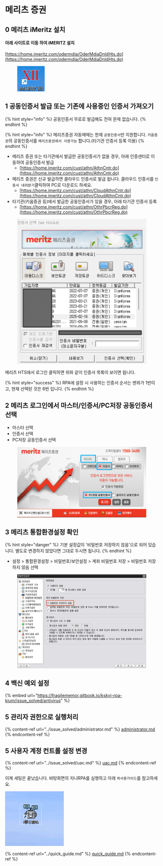 # 메리츠 증권

## 0 메리츠 iMeritz 설치

#### 아래 사이트로 이동 하여 iMERITZ 설치

[https://home.imeritz.com/odermdia/OderMdiaDnldHts.do](https://home.imeritz.com/odermdia/OderMdiaDnldHts.do)

<figure><img src="../.gitbook/assets/image (103).png" alt=""><figcaption></figcaption></figure>

## 1 공동인증서 발급 또는 기존에 사용중인 인증서 가져오기

{% hint style="info" %}
공동인증서 무료로 발급해도 전혀 문제 없습니다.
{% endhint %}

{% hint style="info" %}
메리츠증권 자동매매는 현재 `공동인증서`만 지원합니다. `키움증권`의 공동인증서를 `메리츠증권에서 사용가능` 합니다.(타기관 인증서 등록 이용)
{% endhint %}

* 메리츠 증권 또는 타기관에서 발급한 공동인증서가 없을 경우, 아래 인증센터로 이동하여 공동인증서 발급
  * [https://home.imeritz.com/cust/athn/AthnCntr.do](https://home.imeritz.com/cust/athn/AthnCntr.do)
* 메리츠 증권은 신규 발급하면 클라우드 인증서로 발급 됩니다. 클라우드 인증서를 `인증서 내려받기`클릭하여 PC로 다운로드 하세요.
  * [https://home.imeritz.com/cust/athn/CloudAthnCntr.do](https://home.imeritz.com/cust/athn/CloudAthnCntr.do)
* 타기관(키움증권 등)에서 발급한 공동인증서가 있을 경우, 아래 타기관 인증서 등록
  * [https://home.imeritz.com/cust/athn/OthrPbcrReg.do](https://home.imeritz.com/cust/athn/OthrPbcrReg.do)

<figure><img src="../.gitbook/assets/image (105).png" alt=""><figcaption></figcaption></figure>

메리츠 HTS에서 로그인 클릭하면 위와 같이 인증서 목록이 보이면 됩니다.

{% hint style="success" %}
RPA에 설정 시 사용하는 인증서 순서는 맨위가 1번이고, 현재 선택된 것은 6번 입니다.
{% endhint %}

## 2 메리츠 로그인에서 마스터/인증서/PC저장 공동인증서 선택

* 마스터 선택
* 인증서 선택
* PC저장 공동인증서 선택

<figure><img src="../.gitbook/assets/image (104).png" alt=""><figcaption></figcaption></figure>



## 3 메리츠 통합환경설정 확인

{% hint style="danger" %}
기본 설정값이 '비밀번호 저장하지 않음'으로 되어 있습니다. 별도로 변경하지 않았다면 그대로 두시면 됩니다.
{% endhint %}

* 설정 > 통합환경설정 > 비밀번호/보안설정 > 계좌 비밀번호 저장 > 비밀번호 저장하지 않음 선택

<figure><img src="../.gitbook/assets/image (109).png" alt=""><figcaption></figcaption></figure>

## 4 백신 예외 설정

{% embed url="https://fragilememor.gitbook.io/kskyj-rpa-kium/issue_solved/antivirus" %}

## 5 관리자 권한으로 실행처리

{% content-ref url="../issue_solved/administrator.md" %}
[administrator.md](../issue_solved/administrator.md)
{% endcontent-ref %}



## 5 사용자 계정 컨트롤 설정 변경

{% content-ref url="../issue_solved/uac.md" %}
[uac.md](../issue_solved/uac.md)
{% endcontent-ref %}



이제 세팅은 끝났습니다. 바탕화면의 지니RPA를 실행하고 아래 `퀵사용가이드`를 참고하세요.

![](<../.gitbook/assets/image (102) (1) (1).png>)

{% content-ref url="../quick_guide.md" %}
[quick\_guide.md](../quick_guide.md)
{% endcontent-ref %}
